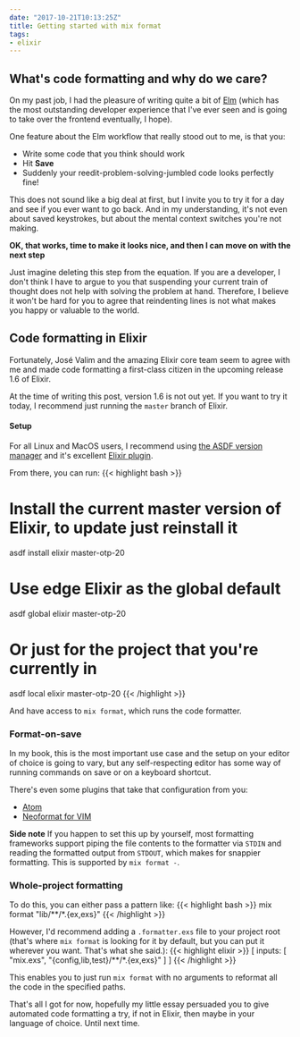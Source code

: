 ```yaml
---
date: "2017-10-21T10:13:25Z"
title: Getting started with mix format
tags:
- elixir
---
```


## What's code formatting and why do we care?

On my past job, I had the pleasure of writing quite a bit of [Elm](http://elm-lang.org/) (which has the most outstanding developer experience that I've ever seen and is going to take over the frontend eventually, I hope).

One feature about the Elm workflow that really stood out to me, is that you:
- Write some code that you think should work
- Hit __Save__
- Suddenly your reedit-problem-solving-jumbled code looks perfectly fine!

This does not sound like a big deal at first, but I invite you to try it for a day and see if you ever want to go back. And in my understanding, it's not even about saved keystrokes, but about the mental context switches you're not making.

**OK, that works, time to make it looks nice, and then I can move on with the next step**

Just imagine deleting this step from the equation. If you are a developer, I don't think I have to argue to you that suspending your current train of thought does not help with solving the problem at hand. Therefore, I believe it won't be hard for you to agree that reindenting lines is not what makes you happy or valuable to the world.

## Code formatting in Elixir

Fortunately, José Valim and the amazing Elixir core team seem to agree with me and made code formatting a first-class citizen in the upcoming release 1.6 of Elixir.

At the time of writing this post, version 1.6 is not out yet.
If you want to try it today, I recommend just running the `master` branch of Elixir.

#### Setup

For all Linux and MacOS users, I recommend using [the ASDF version manager](https://github.com/asdf-vm/asdf) and it's excellent [Elixir plugin](https://github.com/asdf-vm/asdf-elixir).

From there, you can run:
{{< highlight bash >}}
# Install the current master version of Elixir, to update just reinstall it
asdf install elixir master-otp-20

# Use edge Elixir as the global default
asdf global elixir master-otp-20

# Or just for the project that you're currently in
asdf local elixir master-otp-20
{{< /highlight >}}

And have access to `mix format`, which runs the code formatter.

### Format-on-save

In my book, this is the most important use case and the setup on your editor of choice is going to vary, but any self-respecting editor has some way of running commands on save or on a keyboard shortcut.

There's even some plugins that take that configuration from you:
- [Atom](https://github.com/rgreenjr/atom-elixir-formatter)
- [Neoformat for VIM](https://github.com/sbdchd/neoformat)

**Side note** If you happen to set this up by yourself, most formatting frameworks support piping the file contents to the formatter via `STDIN` and reading the formatted output from `STDOUT`, which makes for snappier formatting. This is supported by `mix format -`.

### Whole-project formatting

To do this, you can either pass a pattern like:
{{< highlight bash >}}
mix format "lib/**/*.{ex,exs}"
{{< /highlight >}}

However, I'd recommend adding a `.formatter.exs` file to your project root (that's where `mix format` is looking for it by default, but you can put it wherever you want. That's what she said.):
{{< highlight elixir >}}
[
  inputs: [
    "mix.exs",
    "{config,lib,test}/**/*.{ex,exs}"
  ]
]
{{< /highlight >}}

This enables you to just run `mix format` with no arguments to reformat all the code in the specified paths.

That's all I got for now, hopefully my little essay persuaded you to give automated code formatting a try, if not in Elixir, then maybe in your language of choice. Until next time.
